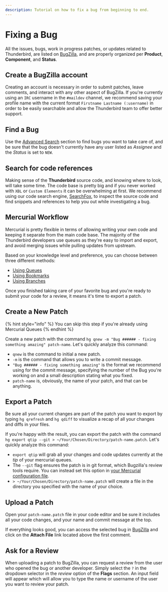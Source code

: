 ```yaml
---
description: Tutorial on how to fix a bug from beginning to end.
---
```


# Fixing a Bug

All the issues, bugs, work in progress patches, or updates related to Thunderbird, are listed on [BugZilla](https://bugzilla.mozilla.org), and are properly organized per **Product**, **Component**, and **Status**.

## Create a BugZilla account

Creating an account is necessary in order to submit patches, leave comments, and interact with any other aspect of BugZilla. If you're currently using an `IRC` username in the `#maildev` channel, we recommend saving your profile name with the current format `Firstname Lastname (:username)` in order to be easily searchable and allow the Thunderbird team to offer better support.

## Find a Bug

Use the [Advanced Search](https://bugzilla.mozilla.org/query.cgi?format=advanced) section to find bugs you want to take care of, and be sure that the bug doesn't currently have any user listed as _Assignee_ and the _Status_ is set to `NEW`.

## Search for code references

Making sense of the **Thunderbird** source code, and knowing where to look, will take some time. The code base is pretty big and if you never worked with `XBL` or `Custom Elements` it can be overwhelming at first. We recommend using our code search engine, [SearchFox](https://searchfox.org/comm-central/source/), to inspect the source code and find snippets and references to help you out while investigating a bug.

## Mercurial Workflow

Mercurial is pretty flexible in terms of allowing writing your own code and keeping it separate from the main code base. The majority of the Thunderbird developers use queues as they're easy to import and export, and avoid merging issues while pulling updates from upstream.

Based on your knowledge level and preference, you can choose between three different methods:

* [Using Queues](using-mercurial-queues.md)
* [Using Bookmarks](using-mercurial-bookmarks.md)
* [Using Branches](https://github.com/thundernest/developer-docs/tree/903751732408349216da2b6c0cb2dd45836959cd/contributing/fixing-a-bug/using-mercurial-branches.md)

Once you finished taking care of your favorite bug and you're ready to submit your code for a review, it means it's time to export a patch.

## Create a New Patch

{% hint style="info" %}
You can skip this step if you're already using Mercurial Queues
{% endhint %}

Create a new patch with the command `hg qnew -m "Bug ###### - fixing something amazing" patch-name`. Let's quickly analyze this command:

* `qnew` is the command to initial a new patch.
* `-m` is the command that allows you to write a commit message.
* `"Bug ###### - fixing something amazing"` is the format we recommend using for the commit message, specifying the number of the Bug you're working on and a small description stating what you fixed.
* `patch-name` is, obviously, the name of your patch, and that can be anything.

## Export a Patch

Be sure all your current changes are part of the patch you want to export by typing `hg qrefresh` and `hg qdiff` to visualize a recap of all your changes and diffs in your files.

If you're happy with the result, you can export the patch with the command `hg export qtip --git > ~/Your/Chosen/Directory/patch-name.patch`. Let's quickly analyze this command:

* `export qtip` will grab all your changes and code updates currently at the _tip_ of your mercurial queues.
* The `--git` flag ensures the patch is in git format, which Bugzilla's review tools require. You can instead set this option in [your Mercurial configuration file](https://www.selenic.com/mercurial/hgrc.5.html).
* `> ~/Your/Chosen/Directory/patch-name.patch` will create a file in the directory you specified with the name of your choice.

## Upload a Patch

Open your `patch-name.patch` file in your code editor and be sure it includes all your code changes, and your name and commit message at the top.

If everything looks good, you can access the selected bug in [BugZilla](https://bugzilla.mozilla.org) and click on the **Attach File** link located above the first comment.

## Ask for a Review

When uploading a patch to BugZilla, you can request a review from the user who opened the bug or another developer. Simply select the `?` in the dropdown selector in the _review_ option of the **Flags** section. An input field will appear which will allow you to type the name or username of the user you want to review your patch.

